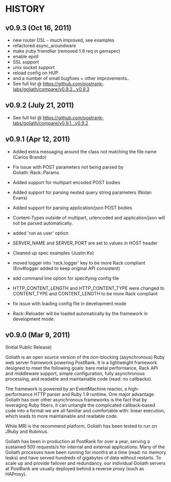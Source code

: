 # HISTORY

## v0.9.3 (Oct 16, 2011)

  - new router DSL - much improved, see examples
  - refactored async_aroundware
  - make jruby friendlier (removed 1.9 req in gemspec)
  - enable epoll
  - SSL support
  - unix socket support
  - reload config on HUP
  - and a number of small bugfixes + other improvements..
  - See full list @ https://github.com/postrank-labs/goliath/compare/v0.9.2...v0.9.3

## v0.9.2 (July 21, 2011)

  - See full list @ https://github.com/postrank-labs/goliath/compare/v0.9.1...v0.9.2

## v0.9.1 (Apr 12, 2011)

  - Added extra messaging around the class not matching the file name (Carlos Brando)

  - Fix issue with POST parameters not being parsed by Goliath::Rack::Params
  - Added support for multipart encoded POST bodies
  - Added support for parsing nested query string parameters (Nolan Evans)
  - Added support for parsing application/json POST bodies
  - Content-Types outside of multipart, urlencoded and application/json will not be parsed automatically.

  - added 'run as user' option
  - SERVER_NAME and SERVER_PORT are set to values in HOST header

  - Cleaned up spec examples (Justin Ko)

  - moved logger into 'rack.logger' key to be more Rack compliant (Env#logger added to
    keep original API consistent)
  - add command line option for specifying config file
  - HTTP_CONTENT_LENGTH and HTTP_CONTENT_TYPE were changed to CONTENT_TYPE and CONTENT_LENGTH
    to be more Rack compliant
  - fix issue with loading config file in development mode

  - Rack::Reloader will be loaded automatically by the framework in development mode.


## v0.9.0 (Mar 9, 2011)

(Initial Public Release)

Goliath is an open source version of the non-blocking (asynchronous) Ruby web server framework
powering PostRank. It is a lightweight framework designed to meet the following goals: bare
metal performance, Rack API and middleware support, simple configuration, fully asynchronous
processing, and readable and maintainable code (read: no callbacks).

The framework is powered by an EventMachine reactor, a high-performance HTTP parser and Ruby 1.9
runtime. One major advantage Goliath has over other asynchronous frameworks is the fact that by
leveraging Ruby fibers, it can untangle the complicated callback-based code into a format we are
all familiar and comfortable with: linear execution, which leads to more maintainable and readable code.

While MRI is the recommend platform, Goliath has been tested to run on JRuby and Rubinius.

Goliath has been in production at PostRank for over a year, serving a sustained 500 requests/s for
internal and external applications. Many of the Goliath processes have been running for months at
a time (read: no memory leaks) and have served hundreds of gigabytes of data without restarts. To
scale up and provide failover and redundancy, our individual Goliath servers at PostRank are usually
deployed behind a reverse proxy (such as HAProxy).
